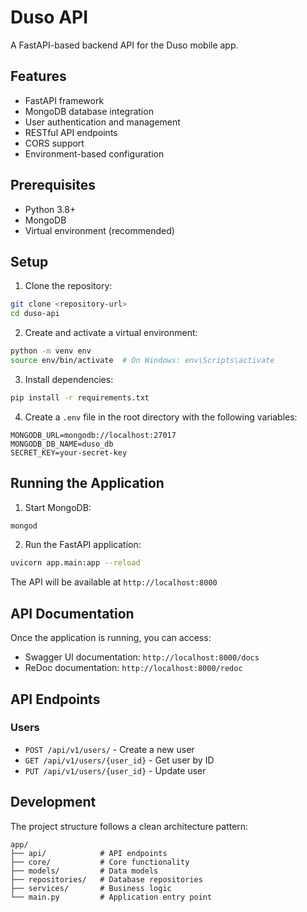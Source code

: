 # Duso API

A FastAPI-based backend API for the Duso mobile app.

## Features

- FastAPI framework
- MongoDB database integration
- User authentication and management
- RESTful API endpoints
- CORS support
- Environment-based configuration

## Prerequisites

- Python 3.8+
- MongoDB
- Virtual environment (recommended)

## Setup

1. Clone the repository:
```bash
git clone <repository-url>
cd duso-api
```

2. Create and activate a virtual environment:
```bash
python -m venv env
source env/bin/activate  # On Windows: env\Scripts\activate
```

3. Install dependencies:
```bash
pip install -r requirements.txt
```

4. Create a `.env` file in the root directory with the following variables:
```
MONGODB_URL=mongodb://localhost:27017
MONGODB_DB_NAME=duso_db
SECRET_KEY=your-secret-key
```

## Running the Application

1. Start MongoDB:
```bash
mongod
```

2. Run the FastAPI application:
```bash
uvicorn app.main:app --reload
```

The API will be available at `http://localhost:8000`

## API Documentation

Once the application is running, you can access:
- Swagger UI documentation: `http://localhost:8000/docs`
- ReDoc documentation: `http://localhost:8000/redoc`

## API Endpoints

### Users
- `POST /api/v1/users/` - Create a new user
- `GET /api/v1/users/{user_id}` - Get user by ID
- `PUT /api/v1/users/{user_id}` - Update user

## Development

The project structure follows a clean architecture pattern:
```
app/
├── api/            # API endpoints
├── core/           # Core functionality
├── models/         # Data models
├── repositories/   # Database repositories
├── services/       # Business logic
└── main.py         # Application entry point
```